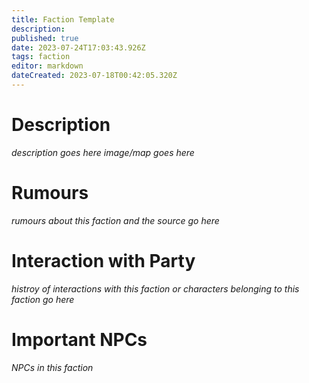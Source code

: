 ```yaml
---
title: Faction Template
description: 
published: true
date: 2023-07-24T17:03:43.926Z
tags: faction
editor: markdown
dateCreated: 2023-07-18T00:42:05.320Z
---
```


# Description
*description goes here*
*image/map goes here*

# Rumours
*rumours about this faction and the source go here*

# Interaction with Party
*histroy of interactions with this faction or characters belonging to this faction go here*

# Important NPCs
*NPCs in this faction*